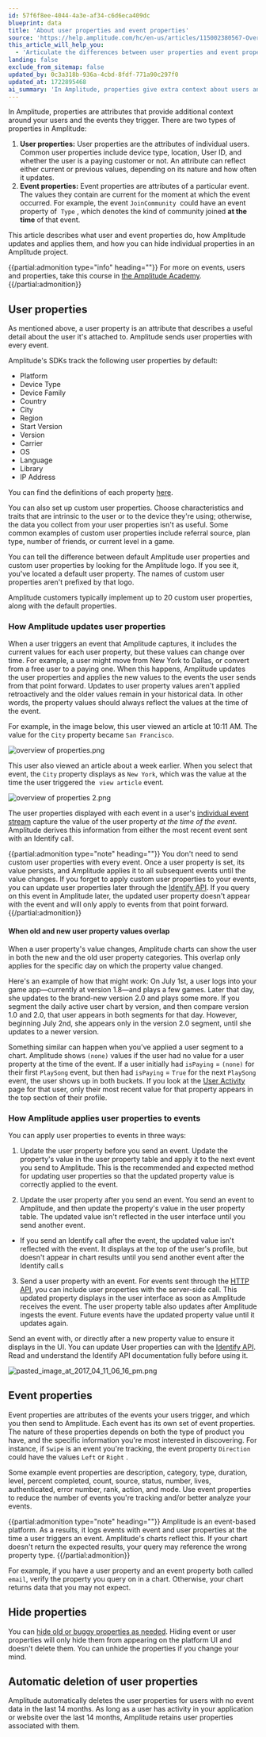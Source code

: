 ```yaml
---
id: 57f6f8ee-4044-4a3e-af34-c6d6eca409dc
blueprint: data
title: 'About user properties and event properties'
source: 'https://help.amplitude.com/hc/en-us/articles/115002380567-Overview-of-user-properties-and-event-properties-in-Amplitude'
this_article_will_help_you:
  - 'Articulate the differences between user properties and event properties, and use each type appropriately and effectively in your analyses'
landing: false
exclude_from_sitemap: false
updated_by: 0c3a318b-936a-4cbd-8fdf-771a90c297f0
updated_at: 1722895468
ai_summary: 'In Amplitude, properties give extra context about users and events. User properties describe individual users, like device type or location, while event properties are specific to an event, such as a community joined. You can set default and custom user properties. Amplitude updates user properties with each event, reflecting current values. You can update user properties before or after sending events. Event properties are characteristics of user-triggered events. Use properties to analyze data effectively. You can hide properties and Amplitude auto-deletes user properties without recent event data.'
---
```

In Amplitude, properties are attributes that provide additional context around your users and the events they trigger. There are two types of properties in Amplitude:

1. **User properties:** User properties are the attributes of individual users. Common user properties include device type, location, User ID, and whether the user is a paying customer or not. An attribute can reflect either current or previous values, depending on its nature and how often it updates.
2. **Event properties:** Event properties are attributes of a particular event. The values they contain are current for the moment at which the event occurred. For example, the event  `JoinCommunity`  could have an event property of  `Type` , which denotes the kind of community joined **at the time** of that event.

This article describes what user and event properties do, how Amplitude updates and applies them, and how you can hide individual properties in an Amplitude project.

{{partial:admonition type="info" heading=""}}
For more on events, users and properties, take this course in [the Amplitude Academy](https://academy.amplitude.com/amplitude-getting-started-with-analytics/1092674/scorm/40m548g557cd).
{{/partial:admonition}}

## User properties

As mentioned above, a user property is an attribute that describes a useful detail about the user it's attached to. Amplitude sends user properties with every event. 

Amplitude's SDKs track the following user properties by default:

* Platform
* Device Type
* Device Family
* Country
* City
* Region
* Start Version
* Version
* Carrier
* OS
* Language
* Library
* IP Address

You can find the definitions of each property [here](/docs/get-started/user-property-definitions).

You can also set up custom user properties. Choose characteristics and traits that are intrinsic to the user or to the device they're using; otherwise, the data you collect from your user properties isn't as useful. Some common examples of custom user properties include referral source, plan type, number of friends, or current level in a game.

You can tell the difference between default Amplitude user properties and custom user properties by looking for the Amplitude logo. If you see it, you've located a default user property. The names of custom user properties aren't prefixed by that logo.

Amplitude customers typically implement up to 20 custom user properties, along with the default properties.

### How Amplitude updates user properties

When a user triggers an event that Amplitude captures, it includes the current values for each user property, but these values can change over time. For example, a user might move from New York to Dallas, or convert from a free user to a paying one. When this happens, Amplitude updates the user properties and applies the new values to the events the user sends from that point forward. Updates to user property values aren't applied retroactively and the older values remain in your historical data. In other words, the property values should always reflect the values at the time of the event. 

For example, in the image below, this user viewed an article at 10:11 AM. The value for the  `City` property became `San Francisco`.

![overview of properties.png](/docs/output/img/data/overview-of-properties-png.png)

This user also viewed an article about a week earlier. When you select that event, the  `City` property displays as `New York`, which was the value at the time the user triggered the  `view article` event.

![overview of properties 2.png](/docs/output/img/data/overview-of-properties-2-png.png)

The user properties displayed with each event in a user's [individual event stream](/docs/analytics/user-data-lookup) capture the value of the user property *at the time of the event*. Amplitude derives this information from either the most recent event sent with an Identify call.

{{partial:admonition type="note" heading=""}}
You don't need to send custom user properties with every event. Once a user property is set, its value  persists, and Amplitude applies it to all subsequent events until the value changes. If you forget to apply custom user properties to your events, you can update user properties later through the [Identify API](/docs/apis/analytics/identify). If you query on this event in Amplitude later, the updated user property doesn't appear with the event and will only apply to events from that point forward. 
{{/partial:admonition}}

#### When old and new user property values overlap

When a user property's value changes, Amplitude charts can show the user in both the new and the old user property categories. This overlap only applies for the specific day on which the property value changed.

Here's an example of how that might work: On July 1st, a user logs into your game app—currently at version 1.8—and plays a few games. Later that day, she updates to the brand-new version 2.0 and plays some more. If you segment the daily active user chart by version, and then compare version 1.0 and 2.0, that user appears in both segments for that day. However, beginning July 2nd, she appears only in the version 2.0 segment, until she updates to a newer version.

Something similar can happen when you've applied a user segment to a chart. Amplitude shows  `(none)`  values if the user had no value for a user property at the time of the event. If a user initially had  `isPaying`  =  `(none)`  for their first  `PlaySong`  event, but then had  `isPaying`  =  `True` for the next  `PlaySong`  event, the user shows up in both buckets. If you look at the [User Activity](/docs/analytics/user-data-lookup) page for that user, only their most recent value for that property appears in the top section of their profile.

### How Amplitude applies user properties to events

You can apply user properties to events in three ways:

1. Update the user property before you send an event. Update the property's value in the user property table and apply it to the next event you send to Amplitude. This is the recommended and expected method for updating user properties so that the updated property value is correctly applied to the event.

2. Update the user property after you send an event. You send an event to Amplitude, and then update the property's value in the user property table. The updated value isn't reflected in the user interface until you send another event.
  * If you send an Identify call after the event, the updated value isn't reflected with the event. It displays at the top of the user's profile, but doesn't appear in chart results until you send another event after the Identify call.s

3. Send a user property with an event. For events sent through the [HTTP API](/docs/apis/analytics/http-v2), you can include user properties with the server-side call. This updated property displays in the user interface as soon as Amplitude receives the event. The user property table also updates after Amplitude ingests the event. Future events have the updated property value until it updates again.

Send an event with, or directly after a new property value to ensure it displays in the UI. You can update User properties can with the [Identify API](/docs/apis/analytics/identify). Read and understand the Identify API documentation fully before using it.

![pasted_image_at_2017_04_11_06_16_pm.png](/docs/output/img/data/pasted-image-at-2017-04-11-06-16-pm-png.png)

## Event properties

Event properties are attributes of the events your users trigger, and which you then send to Amplitude. Each event has its own set of event properties. The nature of these properties depends on both the type of product you have, and the specific information you're most interested in discovering. For instance, if  `Swipe`  is an event you're tracking, the event property  `Direction`  could have the values  `Left`  or  `Right` .

Some example event properties are description, category, type, duration, level, percent completed, count, source, status, number, lives, authenticated, error number, rank, action, and mode. Use event properties to reduce the number of events you're tracking and/or better analyze your events.

{{partial:admonition type="note" heading=""}}
Amplitude is an event-based platform. As a results, it logs events with event and user properties at the time a user triggers an event. Amplitude's charts reflect this. If your chart doesn't return the expected results, your query may reference the wrong property type.
{{/partial:admonition}}
  
For example, if you have a user property and an event property both called `email`, verify the property you query on in a chart. Otherwise, your chart returns data that you may not expect.

## Hide properties

You can [hide old or buggy properties as needed](/docs/data/remove-invalid-data). Hiding event or user properties will only hide them from appearing on the platform UI and doesn't delete them. You can unhide the properties if you change your mind.

## Automatic deletion of user properties

Amplitude automatically deletes the user properties for users with no event data in the last 14 months. As long as a user has activity in your application or website over the last 14 months, Amplitude retains user properties associated with them.